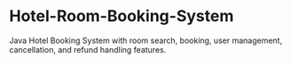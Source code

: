 # Hotel-Room-Booking-System
Java Hotel Booking System with room search, booking, user management, cancellation, and refund handling features.
